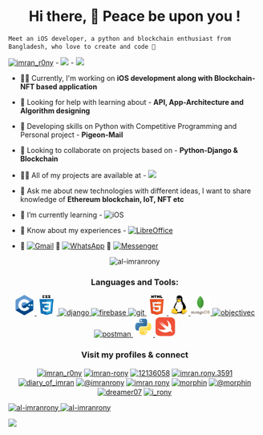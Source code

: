 <h1 align="center">Hi there, 👋 Peace be upon you !</h1>

```
Meet an iOS developer, a python and blockchain enthusiast from Bangladesh, who love to create and code 🤝
```


<p align="left"> <a href="https://twitter.com/imran_r0ny" target="blank"><img src="https://img.shields.io/twitter/follow/imran_r0ny?logo=twitter&style=for-the-badge" alt="imran_r0ny" /></a>  -  <a href="https://sites.google.com/view/imranrony" target="blank"><img src="https://img.shields.io/badge/iRony-Website-yellowgreen" /></a>  -  <a href="https://www.linkedin.com/in/imran-rony/" target="blank"><img src="https://img.shields.io/badge/LinkedIn-0077B5?style=for-the-badge&logo=linkedin&logoColor=white" /></a> </p>

- 👨‍💻 Currently, I'm working on **iOS development along with Blockchain-NFT based application**

- 🤝 Looking for help with learning about - **API, App-Architecture and Algorithm designing**

- 🔭 Developing skills on Python with Competitive Programming and Personal project - **Pigeon-Mail**

- 👯 Looking to collaborate on projects based on - **Python-Django & Blockchain**

- 👨‍💻 All of my projects are available at - <a href="https://sites.google.com/view/imranrony/portfolio?authuser=0" target="blank"><img src="https://img.shields.io/badge/portfolio-Website-%2318A303" /></a>

- 💬 Ask me about new technologies with different ideas, I want to share knowledge of **Ethereum blockchain, IoT, NFT etc**

- 🌱 I’m currently learning  -  ![iOS](https://img.shields.io/badge/SWIFTUI-yellowgreen?logo=ios&logoColor=black) 
<!--  [![Apple](https://img.shields.io/badge/-%23000000.svg?style=for-the-badge&logo=apple&logoColor=white)](https://stackoverflow.com/users/5650328/adeel) -->

- 📄 Know about my experiences  -   [![LibreOffice](https://img.shields.io/badge/CV-Profile-%2318A303?logo=LibreOffice&logoColor=white)](https://drive.google.com/file/d/12u0yyLzdusYEc1AE5pIy8rjkv8SNgjm0/view?usp=sharing&authuser=0)

- 🧧   [![Gmail](https://img.shields.io/badge/Gmail-D14836?style=for-the-badge&logo=gmail&logoColor=white)](mailto:imranrony687@gmail.com)  🤙   [![WhatsApp](https://img.shields.io/badge/WhatsApp-25D366?style=for-the-badge&logo=whatsapp&logoColor=white)](https://sites.google.com/view/imranrony/contacts)  📲   [![Messenger](https://img.shields.io/badge/Messenger-00B2FF?style=for-the-badge&logo=messenger&logoColor=white)](https://www.facebook.com/imran.rony.3591)

<p align="center"> <img src="https://github-readme-stats.vercel.app/api/top-langs?username=al-imranrony&show_icons=true&locale=en&layout=compact" alt="al-imranrony"/> </p>

<h3 align="center">Languages and Tools:</h3>
<p align="center"> <a href="https://www.w3schools.com/cpp/" target="_blank" rel="noreferrer"> <img src="https://raw.githubusercontent.com/devicons/devicon/master/icons/cplusplus/cplusplus-original.svg" alt="cplusplus" width="40" height="40"/> </a> <a href="https://www.w3schools.com/css/" target="_blank" rel="noreferrer"> <img src="https://raw.githubusercontent.com/devicons/devicon/master/icons/css3/css3-original-wordmark.svg" alt="css3" width="40" height="40"/> </a> <a href="https://www.djangoproject.com/" target="_blank" rel="noreferrer"> <img src="https://cdn.worldvectorlogo.com/logos/django.svg" alt="django" width="40" height="40"/> </a> <a href="https://firebase.google.com/" target="_blank" rel="noreferrer"> <img src="https://www.vectorlogo.zone/logos/firebase/firebase-icon.svg" alt="firebase" width="40" height="40"/> </a> <a href="https://git-scm.com/" target="_blank" rel="noreferrer"> <img src="https://www.vectorlogo.zone/logos/git-scm/git-scm-icon.svg" alt="git" width="40" height="40"/> </a> <a href="https://www.w3.org/html/" target="_blank" rel="noreferrer"> <img src="https://raw.githubusercontent.com/devicons/devicon/master/icons/html5/html5-original-wordmark.svg" alt="html5" width="40" height="40"/> </a> <a href="https://www.linux.org/" target="_blank" rel="noreferrer"> <img src="https://raw.githubusercontent.com/devicons/devicon/master/icons/linux/linux-original.svg" alt="linux" width="40" height="40"/> </a> <a href="https://www.mongodb.com/" target="_blank" rel="noreferrer"> <img src="https://raw.githubusercontent.com/devicons/devicon/master/icons/mongodb/mongodb-original-wordmark.svg" alt="mongodb" width="40" height="40"/> </a> <a href="https://developer.apple.com/library/archive/documentation/Cocoa/Conceptual/ProgrammingWithObjectiveC/Introduction/Introduction.html" target="_blank" rel="noreferrer"> <img src="https://www.vectorlogo.zone/logos/apple_objectivec/apple_objectivec-icon.svg" alt="objectivec" width="40" height="40"/> </a> <a href="https://postman.com" target="_blank" rel="noreferrer"> <img src="https://www.vectorlogo.zone/logos/getpostman/getpostman-icon.svg" alt="postman" width="40" height="40"/> </a> <a href="https://www.python.org" target="_blank" rel="noreferrer"> <img src="https://raw.githubusercontent.com/devicons/devicon/master/icons/python/python-original.svg" alt="python" width="40" height="40"/> </a> <a href="https://developer.apple.com/swift/" target="_blank" rel="noreferrer"> <img src="https://raw.githubusercontent.com/devicons/devicon/master/icons/swift/swift-original.svg" alt="swift" width="40" height="40"/> </a> 
</p>


<h3 align="center">Visit my profiles & connect</h3>
<p align="center">
<a href="https://twitter.com/imran_r0ny" target="blank"><img align="center" src="https://raw.githubusercontent.com/rahuldkjain/github-profile-readme-generator/master/src/images/icons/Social/twitter.svg" alt="imran_r0ny" height="30" width="40" /></a>
<a href="https://linkedin.com/in/imran-rony" target="blank"><img align="center" src="https://raw.githubusercontent.com/rahuldkjain/github-profile-readme-generator/master/src/images/icons/Social/linked-in-alt.svg" alt="imran-rony" height="30" width="40" /></a>
<a href="https://stackoverflow.com/users/12136058" target="blank"><img align="center" src="https://raw.githubusercontent.com/rahuldkjain/github-profile-readme-generator/master/src/images/icons/Social/stack-overflow.svg" alt="12136058" height="30" width="40" /></a>
<a href="https://fb.com/imran.rony.3591" target="blank"><img align="center" src="https://raw.githubusercontent.com/rahuldkjain/github-profile-readme-generator/master/src/images/icons/Social/facebook.svg" alt="imran.rony.3591" height="30" width="40" /></a>
<a href="https://instagram.com/diary_of_imran" target="blank"><img align="center" src="https://raw.githubusercontent.com/rahuldkjain/github-profile-readme-generator/master/src/images/icons/Social/instagram.svg" alt="diary_of_imran" height="30" width="40" /></a>
<a href="https://medium.com/@imranrony" target="blank"><img align="center" src="https://raw.githubusercontent.com/rahuldkjain/github-profile-readme-generator/master/src/images/icons/Social/medium.svg" alt="@imranrony" height="30" width="40" /></a>
<a href="https://www.youtube.com/c/imran rony" target="blank"><img align="center" src="https://raw.githubusercontent.com/rahuldkjain/github-profile-readme-generator/master/src/images/icons/Social/youtube.svg" alt="imran rony" height="30" width="40" /></a>
<a href="https://www.codechef.com/users/morphin" target="blank"><img align="center" src="https://cdn.jsdelivr.net/npm/simple-icons@3.1.0/icons/codechef.svg" alt="morphin" height="30" width="40" /></a>
<a href="https://www.hackerrank.com/@morphin" target="blank"><img align="center" src="https://raw.githubusercontent.com/rahuldkjain/github-profile-readme-generator/master/src/images/icons/Social/hackerrank.svg" alt="@morphin" height="30" width="40" /></a>
<a href="https://codeforces.com/profile/dreamer07" target="blank"><img align="center" src="https://raw.githubusercontent.com/rahuldkjain/github-profile-readme-generator/master/src/images/icons/Social/codeforces.svg" alt="dreamer07" height="30" width="40" /></a>
<a href="https://www.leetcode.com/i_rony" target="blank"><img align="center" src="https://raw.githubusercontent.com/rahuldkjain/github-profile-readme-generator/master/src/images/icons/Social/leet-code.svg" alt="i_rony" height="30" width="40" /></a>
</p>

<a href="https://github.com/anuraghazra/github-readme-stats">
  <img src="https://github-readme-stats.vercel.app/api?username=al-imranrony&show_icons=true&locale=en" alt="al-imranrony" />
</a>
<a href="https://github.com/anuraghazra/convoychat">
  <img src="https://github-readme-streak-stats.herokuapp.com/?user=al-imranrony&" alt="al-imranrony" />
</a>

<a href="https://www.linkedin.com/in/imran-rony/" target="blank"><img src="[https://img.shields.io/badge/LinkedIn-0077B5?style=for-the-badge&logo=linkedin&logoColor=white](https://github-readme-stats.vercel.app/api?username=anuraghazra&theme=codeSTACKr&show_icons=true)" /></a>
<!-- ![Imran's GitHub stats](https://github-readme-stats.vercel.app/api?username=anuraghazra&theme=codeSTACKr&show_icons=true) -->

